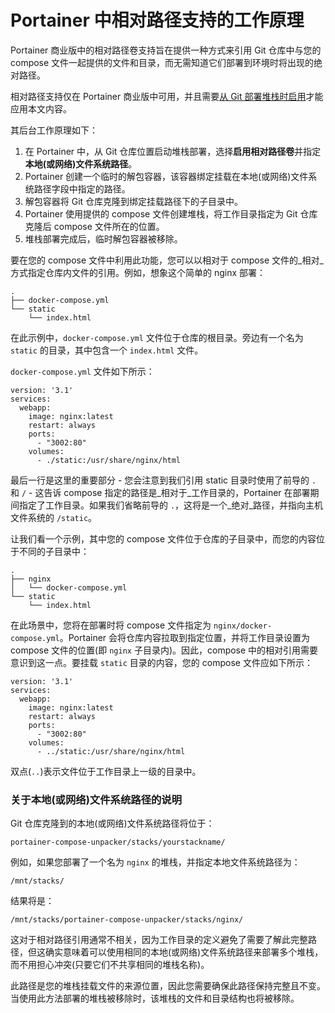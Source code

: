 # Portainer 中相对路径支持的工作原理

Portainer 商业版中的相对路径卷支持旨在提供一种方式来引用 Git 仓库中与您的 compose 文件一起提供的文件和目录，而无需知道它们部署到环境时将出现的绝对路径。

相对路径支持仅在 Portainer 商业版中可用，并且需要[从 Git 部署堆栈时启用](../user/docker/stacks/add.md#relative-path-volumes)才能应用本文内容。

其后台工作原理如下：

1. 在 Portainer 中，从 Git 仓库位置启动堆栈部署，选择**启用相对路径卷**并指定**本地(或网络)文件系统路径**。
2. Portainer 创建一个临时的解包容器，该容器绑定挂载在本地(或网络)文件系统路径字段中指定的路径。
3. 解包容器将 Git 仓库克隆到绑定挂载路径下的子目录中。
4. Portainer 使用提供的 compose 文件创建堆栈，将工作目录指定为 Git 仓库克隆后 compose 文件所在的位置。
5. 堆栈部署完成后，临时解包容器被移除。

要在您的 compose 文件中利用此功能，您可以以相对于 compose 文件的_相对_方式指定仓库内文件的引用。例如，想象这个简单的 nginx 部署：

```
.
├── docker-compose.yml
└── static
    └── index.html
```

在此示例中，`docker-compose.yml` 文件位于仓库的根目录。旁边有一个名为 `static` 的目录，其中包含一个 `index.html` 文件。

`docker-compose.yml` 文件如下所示：

```
version: '3.1'
services:
  webapp:
    image: nginx:latest
    restart: always
    ports:
      - "3002:80"
    volumes:
      - ./static:/usr/share/nginx/html
```

最后一行是这里的重要部分 - 您会注意到我们引用 static 目录时使用了前导的 `.` 和 `/` - 这告诉 compose 指定的路径是_相对于_工作目录的，Portainer 在部署期间指定了工作目录。如果我们省略前导的 `.`，这将是一个_绝对_路径，并指向主机文件系统的 `/static`。

让我们看一个示例，其中您的 compose 文件位于仓库的子目录中，而您的内容位于不同的子目录中：

```
.
├── nginx
│   └── docker-compose.yml
└── static
    └── index.html
```

在此场景中，您将在部署时将 compose 文件指定为 `nginx/docker-compose.yml`。Portainer 会将仓库内容拉取到指定位置，并将工作目录设置为 compose 文件的位置(即 `nginx` 子目录内)。因此，compose 中的相对引用需要意识到这一点。要挂载 `static` 目录的内容，您的 compose 文件应如下所示：

```
version: '3.1'
services:
  webapp:
    image: nginx:latest
    restart: always
    ports:
      - "3002:80"
    volumes:
      - ../static:/usr/share/nginx/html
```

双点(`..`)表示文件位于工作目录上一级的目录中。

### 关于本地(或网络)文件系统路径的说明

Git 仓库克隆到的本地(或网络)文件系统路径将位于：

```
portainer-compose-unpacker/stacks/yourstackname/
```

例如，如果您部署了一个名为 `nginx` 的堆栈，并指定本地文件系统路径为：

```
/mnt/stacks/
```

结果将是：

```
/mnt/stacks/portainer-compose-unpacker/stacks/nginx/
```

这对于相对路径引用通常不相关，因为工作目录的定义避免了需要了解此完整路径，但这确实意味着可以使用相同的本地(或网络)文件系统路径来部署多个堆栈，而不用担心冲突(只要它们不共享相同的堆栈名称)。

此路径是您的堆栈挂载文件的来源位置，因此您需要确保此路径保持完整且不变。当使用此方法部署的堆栈被移除时，该堆栈的文件和目录结构也将被移除。

